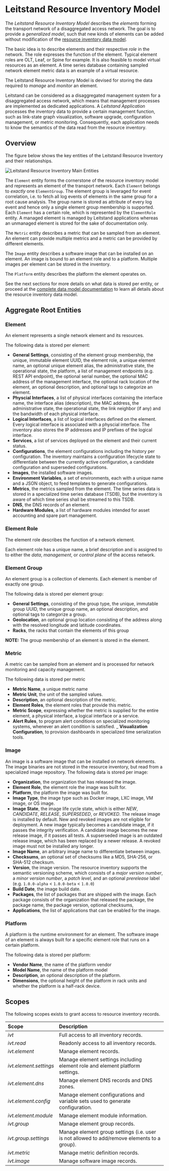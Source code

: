 # Leitstand Resource Inventory Model

The _Leitstand Resource Inventory Model_ describes the _elements_ forming the transport network of a disaggregated access network.
The goal is to provide a _generalized model_, such that new kinds of elements can be added 
without modification of the [resource inventory data model](./doc/datamodel.md).

The basic idea is to describe elements and their respective _role_ in the network.
The role expresses the function of the element. 
Typical element roles are OLT, Leaf, or Spine for example.
It is also feasible to model virtual resources as an element.
A time series database containing sampled network element metric data is an example of a virtual resource.

The Leitstand Resource Inventory Model is devised for storing the data required to _manage_ and _monitor_ an element.

Leitstand can be considered as a disaggregated management system for a disaggregated access network, 
which means that management processes are implemented as dedicated applications.
A _Leitstand Application_ processes the inventory data to provide a certain management function,
such as link-state graph visualization, software upgrade, configuration management, or metric monitoring.
Consequently, each application needs to know the semantics of the data read from the resource inventory.

## Overview
The figure below shows the key entities of the Leitstand Resource Inventory and their relationships.

![Leitstand Resource Inventory Main Entities](./doc/assets/resource_inventory_main_entities.png "Leitstand Resource Inventory Overview") 
 

The `Element` entity forms the cornerstone of the resource inventory model and represents an element of the transport network.
Each `Element` belongs to _exactly_ one `ElementGroup`.
The element group is leveraged for event correlation, i.e. to fetch all log events of elements in the same group for a root cause analysis. The group name is stored as attribute of every log event and hence only a single element group membership is supported.
Each `Element` has a certain role, which is represented by the `ElementRole` entity.
A managed element is managed by Leitstand applications 
whereas an unmanaged element is stored for the sake of documentation only.

The `Metric` entity describes a metric that can be sampled from an element.
An element can provide multiple metrics and a metric can be provided by different elements.

The `Image` entity describes a software image that can be installed on an element.
An image is bound to an element role and to a platform.
Multiple images per element can be stored in the inventory.

The `Platform` entity describes the platform the element operates on. 

See the next sections for more details on what data is stored per entity, or proceed at the [complete data model documentation](datamodel.md) to learn all details about the resource inventory data model.

## Aggregate Root Entities

### Element
An element represents a single network element and its resources.

The following data is stored per element:

- **General Settings**, consisting of the element group membership, the unique, immutable element UUID, the element role, a unique element name, an optional unique element alias, the administrative state, the operational state, the platform, a list of management endpoints (e.g. REST API endpoint), the optional serial number, the optional MAC address of the management interface, the optional rack location of the element, an optional description, and optional tags to categorize an element.
- **Physcial Interfaces**, a list of physical interfaces containing the interface name, the interface alias (description), the MAC address, the administrative state, the operational state, the link neighbor (if any) and the bandwidth of each physical interface.
- **Logical Interfaces**, a list of logical interfaces defined on the element. Every logical interface is associated with a physcial interface. The inventory also stores the IP addresses and IP prefixes of the logical interface.
- **Services**, a list of services deployed on the element and their current status.
- **Configurations**, the element configurations including the history per configuration. The inventory maintains a configuration lifecycle state to differentiate between the currently active configuration, a candidate configuration and superseded configurations.
- **Images**, the installed software images.
- **Environment Variables**, a set of environments, each with a unique name and a JSON object, to feed templates to generate configurations.
- **Metrics**, the metrics sampled from the element. The time series data is stored in a specialized time series database (TSDB), but the inventory is aware of which time series shall be streamed to this TSDB.
- **DNS**, the DNS records of an element.
- **Hardware Modules**, a list of hardware modules intended for asset accounting and spare part management.

### Element Role
The element role describes the function of a network element.

Each element role has a unique name, a brief description and is assigned to to either the _data_, _management_, or _control plane_ of the access network.

### Element Group
An element group is a collection of elements.
Each element is member of exactly one group.

The following data is stored per element group:
- **General Settings**, consisting of the group type, the unique, immutable group UUID, the unique group name, an optional description, and optional tags to categorize a group.
- **Geolocation**, an optional group location consisting of the address along with the resolved longitude and latitude coordinates. 
- **Racks**, the racks that contain the elements of this group

__NOTE:__ The group membership of an element is stored in the element.

### Metric
A metric can be sampled from an element and is processed for network monitoring and capacity management.

The following data is stored per metric
- **Metric Name**, a unique metric name
- **Metric Unit**, the unit of the sampled values.
- **Description**, an optional description of the metric.
- **Element Roles**, the element roles that provide this metric.
- **Metric Scope**, expressing whether the metric is supplied for the entire element, a physical interface, a logical interface or a service.
- **Alert Rules**, to program alert conditions on specialized monitoring systems, whenever an alert condition is satisfied.
_ **Visualization Configuration**, to provision dashboards in specialized time serialization tools.

### Image
An image is a software image that can be installed on network elements.
The image binaries are not stored in the resource inventory, but read from a specialized image repository.
The following data is stored per image:
- **Organization**, the organization that has released the image.
- **Element Role**, the element role the image was built for.
- **Platform**, the platform the image was built for.
- **Image Type**, the image type such as Docker image, LXC image, VM image, or OS image.
- **Image State**, the image life cycle state, which is either _NEW_, _CANDIDATE_, _RELEASE_, _SUPERSEDED_, or _REVOKED_. The release image is installed by default. New and revoked images are not eligible for deployment. A new image typically becomes a candidate image, if it passes the integrity verification. A candidate image becomes the new release image, if it passes all tests. A supserseded image is an outdated release image, which has been replaced by a newer release. A revoked image must not be installed any longer.
- **Image Name**, an arbitrary image name to differentiate between images.
- **Checksums**, an optional set of checksums like a MD5, SHA-256, or SHA-512 checksum.
- **Version**, the image version. The resource inventory supports the semantic versioning scheme, which consists of a _major version number_, a _minor version number_, a _patch level_, and an optional _prerelease_ label (e.g. `1.0.0-alpha` < `1.0.0-beta` < `1.0.0`)
- **Build Date**, the image build date.
- **Packages**, the list of packages that are shipped with the image. Each package consists of the organization that released the package, the package name, the package version, optional checksums,  
- **Applications**, the list of applications that can be enabled for the image.

### Platform
A platform is the runtime environment for an element. 
The software image of an element is always built for a specific element role that runs on a certain platform.

The following data is stored per platform:
- **Vendor Name**, the name of the platform vendor
- **Model Name**, the name of the platform model
- **Description**, an optional description of the platform.
- **Dimensions**, the optional height of the platform in rack units and whether the platform is a half-rack device.

## Scopes

The following scopes exists to grant access to resource inventory records.

| Scope                 | Description                                                                                 |
|:----------------------|:--------------------------------------------------------------------------------------------|
|_ivt_                  | Full access to all inventory records.                                                       |
|_ivt.read_             | Readonly access to all inventory records.                                                   |
|_ivt.element_          | Manage element records.                                                                     |
|_ivt.element.settings_ | Manage element settings including element role and element platform settings.               |
|_ivt.element.dns_      | Manage element DNS records and DNS zones.                                                   |
|_ivt.element.config_   | Manage element configurations and variable sets used to generate configuration.             |
|_ivt.element.module_   | Manage element module information.                                                          |
|_ivt.group_			| Manage element group records.                                                               |
|_ivt.group.settings_	| Manage element group settings (i.e. user is not allowed to add/remove elements to a group). |
|_ivt.metric_			| Manage metric definition records.                                                           |
|_ivt.image_			| Manage software image records.                                                              |







